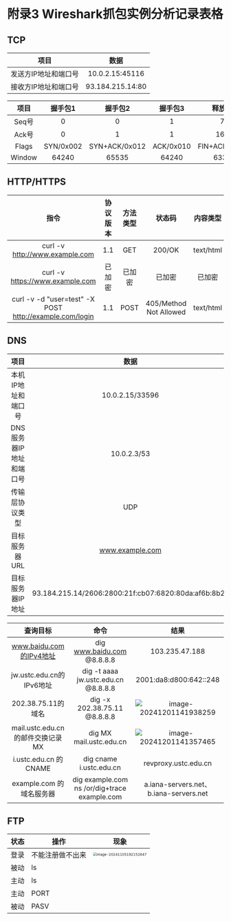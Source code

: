 # 附录3 Wireshark抓包实例分析记录表格

## TCP

|         项目         |       数据       |
| :------------------: | :--------------: |
| 发送方IP地址和端口号 | 10.0.2.15:45116  |
| 接收方IP地址和端口号 | 93.184.215.14:80 |

|  项目  |  握手包1  |    握手包2    |  握手包3  |    释放包1    |  释放包2  |    释放包3    |
| :----: | :-------: | :-----------: | :-------: | :-----------: | :-------: | :-----------: |
| Seq号  |     0     |       0       |     1     |      79       |   1615    |     1615      |
| Ack号  |     0     |       1       |     1     |     1615      |    80     |      80       |
| Flags  | SYN/0x002 | SYN+ACK/0x012 | ACK/0x010 | FIN+ACK/0x011 | ACK/0x010 | FIN+ACK/0x011 |
| Window |   64240   |     65535     |   64240   |     63360     |   65535   |     65535     |

## HTTP/HTTPS

|                          指令                           | 协议版本 | 方法类型 |         状态码         | 内容类型  |
| :-----------------------------------------------------: | :------: | :------: | :--------------------: | :-------: |
|             curl -v http://www.example.com              |   1.1    |   GET    |         200/OK         | text/html |
|             curl -v https://www.example.com             |  已加密  |  已加密  |         已加密         |  已加密   |
| curl -v -d "user=test" -X POST http://example.com/login |   1.1    |   POST   | 405/Method Not Allowed | text/html |


## DNS

|           项目           |                         数据                         |
| :----------------------: | :--------------------------------------------------: |
|    本机IP地址和端口号    |                   10.0.2.15/33596                    |
| DNS 服务器IP地址和端口号 |                     10.0.2.3/53                      |
|      传输层协议类型      |                         UDP                          |
|      目标服务器URL       |                   www.example.com                    |
|     目标服务器IP地址     | 93.184.215.14/2606:2800:21f:cb07:6820:80da:af6b:8b2c |

|             查询目标             |                     命令                     |                             结果                             |
| :------------------------------: | :------------------------------------------: | :----------------------------------------------------------: |
|     www.baidu.com的IPv4地址      |          dig www.baidu.com @8.8.8.8          |                        103.235.47.188                        |
|     jw.ustc.edu.cn的IPv6地址     |     dig -t aaaa jw.ustc.edu.cn @8.8.8.8      |                    2001:da8:d800:642::248                    |
|        202.38.75.11的域名        |         dig -x 202.38.75.11 @8.8.8.8         | ![image-20241201141938259](C:\Users\asus\AppData\Roaming\Typora\typora-user-images\image-20241201141938259.png) |
| mail.ustc.edu.cn的邮件交换记录MX |           dig MX mail.ustc.edu.cn            | ![image-20241201141357465](C:\Users\asus\AppData\Roaming\Typora\typora-user-images\image-20241201141357465.png) |
|      i.ustc.edu.cn 的CNAME       |           dig cname i.ustc.edu.cn            |                     revproxy.ustc.edu.cn                     |
|     example.com 的域名服务器     | dig example.com ns /or/dig+trace example.com |            a.iana-servers.net、b.iana-servers.net            |

## FTP

| 状态 | 操作             | 现象                                                         |
| ---- | ---------------- | ------------------------------------------------------------ |
| 登录 | 不能注册做不出来 | <img src="C:\Users\asus\AppData\Roaming\Typora\typora-user-images\image-20241105192152847.png" alt="image-20241105192152847" style="zoom: 50%;" /> |
| 被动 | ls               |                                                              |
| 主动 | ls               |                                                              |
| 主动 | PORT             |                                                              |
| 被动 | PASV             |                                                              |

